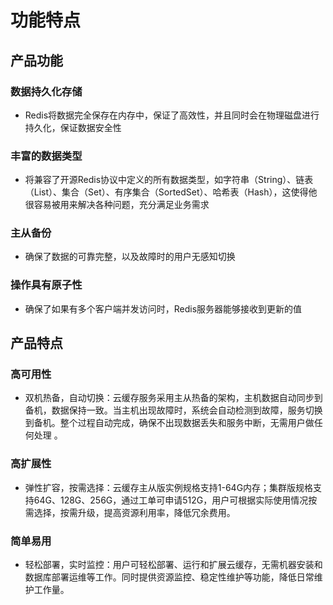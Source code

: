 # 功能特点
## 产品功能
### 数据持久化存储
- Redis将数据完全保存在内存中，保证了高效性，并且同时会在物理磁盘进行持久化，保证数据安全性

### 丰富的数据类型
- 将兼容了开源Redis协议中定义的所有数据类型，如字符串（String）、链表（List）、集合（Set）、有序集合（SortedSet）、哈希表（Hash），这使得他很容易被用来解决各种问题，充分满足业务需求

### 主从备份
- 确保了数据的可靠完整，以及故障时的用户无感知切换

### 操作具有原子性
- 确保了如果有多个客户端并发访问时，Redis服务器能够接收到更新的值

## 产品特点
### 高可用性
- 双机热备，自动切换：云缓存服务采用主从热备的架构，主机数据自动同步到备机，数据保持一致。当主机出现故障时，系统会自动检测到故障，服务切换到备机。整个过程自动完成，确保不出现数据丢失和服务中断，无需用户做任何处理 。

### 高扩展性
- 弹性扩容，按需选择：云缓存主从版实例规格支持1-64G内存；集群版规格支持64G、128G、256G，通过工单可申请512G，用户可根据实际使用情况按需选择，按需升级，提高资源利用率，降低冗余费用。

### 简单易用
- 轻松部署，实时监控：用户可轻松部署、运行和扩展云缓存，无需机器安装和数据库部署运维等工作。同时提供资源监控、稳定性维护等功能，降低日常维护工作量。
